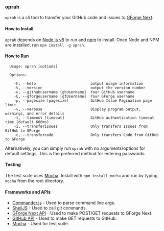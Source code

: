 ### oprah

`oprah` is a cli tool to transfer your GitHub code and issues
to [GForge Next](https://next.gforge.com/).

#### How to Install

`oprah` depends on [Node.js v6]() to run and [npm]() to install.
Once Node and NPM are installed, run `npm install -g oprah`.

#### How to Run

```
  Usage: oprah [options]

  Options:

    -h, --help                         output usage information
    -V, --version                      output the version number
    -u, --githubusername [ghUsername]  Your GitHub username
    -U, --gforgeusername [gfUsername]  Your GForge username
    -p, --pagesize [pagesize]          GitHub Issue Pagination page limit
    -v, --verbose                      Display program output, warnings, and error details
    -t, --timeout [timeout]            GitHub authentication timeout time (default 600ms)
    -i, --transferissues               Only transfers Issues from GitHub to GForge
    -c, --transfercode                 Only transfers Code from GitHub to GForge
```

Alternatively, you can simply run `oprah` with no arguments/options for default settings.  This is the preferred method for entering passwords.

#### Testing

The test suite uses [Mocha](http://mochajs.org/). Install with
`npm install mocha` and run by typing `mocha` from the root
directory.

#### Frameworks and APIs

- [Commander.js](https://github.com/tj/commander.js/) - Used to
  parse command line args.
- [ShellJS](https://github.com/shelljs/shelljs) - Used to call
  git commands.
- [GForge Next API](https://next.gforge.com/apidoc) - Used to
  make POST/GET requests to GForge Next.
- [GitHub API](https://developer.github.com/v3/) - Used to make
  GET requests to GitHub.
- [Mocha](http://mochajs.org/) - Used for test suite.
